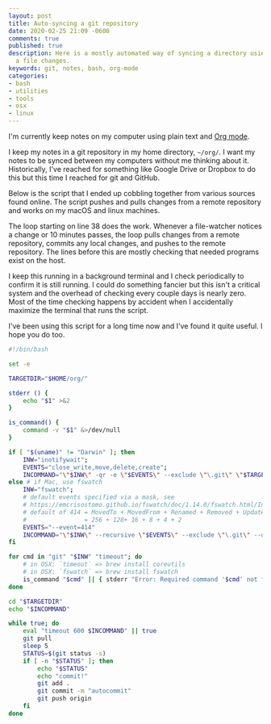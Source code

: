 ```yaml
---
layout: post
title: Auto-syncing a git repository
date: 2020-02-25 21:09 -0600
comments: true
published: true
description: Here is a mostly automated way of syncing a directory using git whenever
  a file changes.
keywords: git, notes, bash, org-mode
categories:
- bash
- utilities
- tools
- osx
- linux
---
```


I'm currently keep notes on my computer using plain text and [Org mode](https://orgmode.org/).

I keep my notes in a git repository in my home directory, `~/org/`.
I want my notes to be synced between my computers without me thinking about it.
Historically, I've reached for something like Google Drive or Dropbox to do this but this time I reached for git and GitHub.

Below is the script that I ended up cobbling together from various sources found online.
The script pushes and pulls changes from a remote repository and works on my macOS and linux machines.

The loop starting on line 38 does the work.
Whenever a file-watcher notices a change or 10 minutes passes, the loop pulls changes from a remote repository, commits any local changes, and pushes to the remote repository.
The lines before this are mostly checking that needed programs exist on the host.

I keep this running in a background terminal and I check periodically to confirm it is still running.
I could do something fancier but this isn't a critical system and the overhead of checking every couple days is nearly zero.
Most of the time checking happens by accident when I accidentally maximize the terminal that runs the script.

I've been using this script for a long time now and I've found it quite useful. I hope you do too.

```bash
#!/bin/bash

set -e

TARGETDIR="$HOME/org/"

stderr () {
    echo "$1" >&2
}

is_command() {
    command -v "$1" &>/dev/null
}

if [ "$(uname)" != "Darwin" ]; then
    INW="inotifywait";
    EVENTS="close_write,move,delete,create";
    INCOMMAND="\"$INW\" -qr -e \"$EVENTS\" --exclude \"\.git\" \"$TARGETDIR\""
else # if Mac, use fswatch
    INW="fswatch";
    # default events specified via a mask, see
    # https://emcrisostomo.github.io/fswatch/doc/1.14.0/fswatch.html/Invoking-fswatch.html#Numeric-Event-Flags
    # default of 414 = MovedTo + MovedFrom + Renamed + Removed + Updated + Created
    #                = 256 + 128+ 16 + 8 + 4 + 2
    EVENTS="--event=414"
    INCOMMAND="\"$INW\" --recursive \"$EVENTS\" --exclude \"\.git\" --one-event \"$TARGETDIR\""
fi

for cmd in "git" "$INW" "timeout"; do
    # in OSX: `timeout` => brew install coreutils
    # in OSX: `fswatch` => brew install fswatch
    is_command "$cmd" || { stderr "Error: Required command '$cmd' not found"; exit 1; }
done

cd "$TARGETDIR"
echo "$INCOMMAND"

while true; do
    eval "timeout 600 $INCOMMAND" || true
    git pull
    sleep 5
    STATUS=$(git status -s)
    if [ -n "$STATUS" ]; then
        echo "$STATUS"
        echo "commit!"
        git add .
        git commit -m "autocommit"
        git push origin
    fi
done
```
